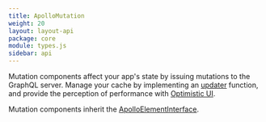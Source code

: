 ```yaml
---
title: ApolloMutation
weight: 20
layout: layout-api
package: core
module: types.js
sidebar: api
---
```


<!-- ----------------------------------------------------------------------------------------
     Welcome! This file includes automatically generated API documentation.
     To edit the docs that appear within, find the original source file under `packages/*`,
     corresponding to the package name and module in this YAML front-matter block.
     Thank you for your interest in Apollo Elements 😁
------------------------------------------------------------------------------------------ -->


Mutation components affect your app's state by issuing mutations to the GraphQL server. Manage your cache by implementing an [updater](#updater) function, and provide the perception of performance with [Optimistic UI](#optimisticresponse).

Mutation components inherit the [ApolloElementInterface](../element/).
